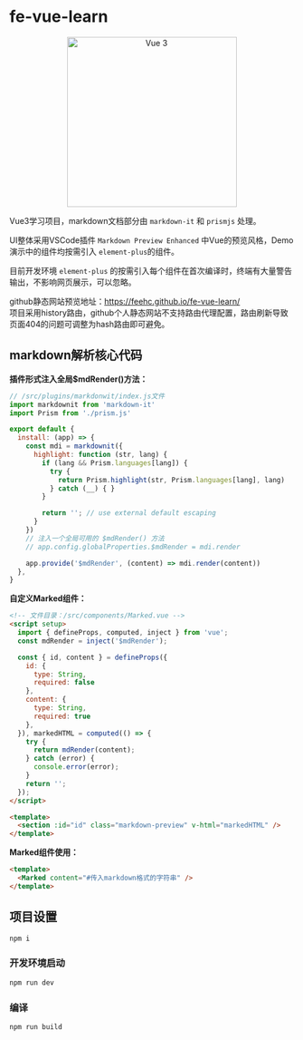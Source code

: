 # fe-vue-learn

<p align="center">
  <img alt="Vue 3" src="https://avatars.githubusercontent.com/u/6128107?s=200&v=4" width="300">
  </a>
</p>

Vue3学习项目，markdown文档部分由 `markdown-it` 和 `prismjs` 处理。

UI整体采用VSCode插件 `Markdown Preview Enhanced` 中Vue的预览风格，Demo演示中的组件均按需引入 `element-plus`的组件。

目前开发环境 `element-plus` 的按需引入每个组件在首次编译时，终端有大量警告输出，不影响网页展示，可以忽略。

github静态网站预览地址：<https://feehc.github.io/fe-vue-learn/>   
项目采用history路由，github个人静态网站不支持路由代理配置，路由刷新导致页面404的问题可调整为hash路由即可避免。

## markdown解析核心代码

**插件形式注入全局$mdRender()方法：**  

```js
// /src/plugins/markdonwit/index.js文件
import markdownit from 'markdown-it'
import Prism from './prism.js'

export default {
  install: (app) => {
    const mdi = markdownit({
      highlight: function (str, lang) {
        if (lang && Prism.languages[lang]) {
          try {
            return Prism.highlight(str, Prism.languages[lang], lang)
          } catch (__) { }
        }

        return ''; // use external default escaping
      }
    })
    // 注入一个全局可用的 $mdRender() 方法
    // app.config.globalProperties.$mdRender = mdi.render

    app.provide('$mdRender', (content) => mdi.render(content))
  },
}
```

**自定义Marked组件：**  

```html
<!-- 文件目录：/src/components/Marked.vue -->
<script setup>
  import { defineProps, computed, inject } from 'vue';
  const mdRender = inject('$mdRender');

  const { id, content } = defineProps({
    id: {
      type: String,
      required: false
    },
    content: {
      type: String,
      required: true
    },
  }), markedHTML = computed(() => {
    try {
      return mdRender(content);
    } catch (error) {
      console.error(error);
    }
    return '';
  });
</script>

<template>
  <section :id="id" class="markdown-preview" v-html="markedHTML" />
</template>
```

**Marked组件使用：**

```html
<template>
  <Marked content="#传入markdown格式的字符串" />
</template>
```

## 项目设置

```bash
npm i
```

### 开发环境启动

```bash
npm run dev
```

### 编译

```bash
npm run build
```
